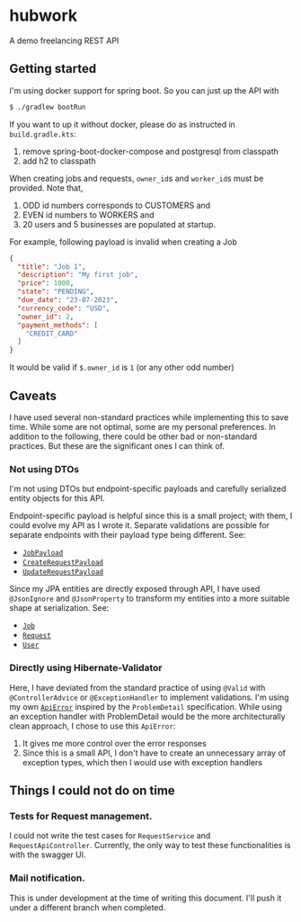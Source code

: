 # hubwork
A demo freelancing REST API

## Getting started

I'm using docker support for spring boot. So you can just up the API with

```sh
$ ./gradlew bootRun
```

If you want to up it without docker, please do as instructed in `build.gradle.kts`:

1) remove spring-boot-docker-compose and postgresql from classpath
2) add h2 to classpath

When creating jobs and requests, `owner_id`s and `worker_id`s must be provided.
Note that,

1) ODD id numbers corresponds to CUSTOMERS and
2) EVEN id numbers to WORKERS and
3) 20 users and 5 businesses are populated at startup.

For example, following payload is invalid when creating a Job

```json
{
  "title": "Job 1",
  "description": "My first job",
  "price": 1000,
  "state": "PENDING",
  "due_date": "23-07-2023",
  "currency_code": "USD",
  "owner_id": 2,
  "payment_methods": [
    "CREDIT_CARD"
  ]
}
```

It would be valid if `$.owner_id` is `1` (or any other odd number)

## Caveats

I have used several non-standard practices while implementing this to save time. While some are not optimal, some are my
personal preferences.
In addition to the following, there could be other bad or non-standard practices. But these are the significant ones I
can think of.

### Not using DTOs

I'm not using DTOs but endpoint-specific payloads and carefully serialized entity objects for this API.

Endpoint-specific payload is helpful since this is a small project; with them, I could evolve my API as I wrote it. 
Separate validations are possible for separate endpoints with their payload type being different. See:

- [`JobPayload`](1)
- [`CreateRequestPayload`](2)
- [`UpdateRequestPayload`](3)

Since my JPA entities are directly exposed through API, I have used `@JsonIgnore` and `@JsonProperty` to transform my entities
into a more suitable shape at serialization. See:

- [`Job`](4)
- [`Request`](5)
- [`User`](6)

### Directly using Hibernate-Validator

Here, I have deviated from the standard practice of using `@Valid` with `@ControllerAdvice` or `@ExceptionHandler` to implement validations.
I'm using my own [`ApiError`](7) inspired by the `ProblemDetail` specification. While using an exception handler with ProblemDetail would be the
more architecturally clean approach, I chose to use this `ApiError`:

1) It gives me more control over the error responses
2) Since this is a small API, I don't have to create an unnecessary array of exception types, which then I would use with exception handlers

## Things I could not do on time

### Tests for Request management.

I could not write the test cases for `RequestService` and `RequestApiController`. Currently, the only way to test these functionalities is with
the swagger UI.

### Mail notification.

This is under development at the time of writing this document. I'll push it under a different branch when completed.

[1]:(https://github.com/reified/hubwork/blob/main/src/main/java/dev/nisalb/hubwork/api/payload/JobPayload.java)
[2]:(https://github.com/reified/hubwork/blob/main/src/main/java/dev/nisalb/hubwork/api/payload/CreateRequestPayload.java)
[3]:(https://github.com/reified/hubwork/blob/main/src/main/java/dev/nisalb/hubwork/api/payload/UpdateRequestPayload.java)
[4]:(https://github.com/reified/hubwork/blob/main/src/main/java/dev/nisalb/hubwork/model/Job.java)
[5]:(https://github.com/reified/hubwork/blob/main/src/main/java/dev/nisalb/hubwork/model/Request.java)
[6]:(https://github.com/reified/hubwork/blob/main/src/main/java/dev/nisalb/hubwork/model/User.java)
[7]:(https://github.com/reified/hubwork/blob/main/src/main/java/dev/nisalb/hubwork/api/payload/ApiError.java)
